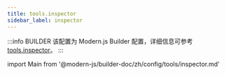 ```yaml
---
title: tools.inspector
sidebar_label: inspector
---
```


:::info BUILDER
该配置为 Modern.js Builder 配置，详细信息可参考 [tools.inspector](https://modernjs.dev/builder/zh/api/config-tools.html#tools-inspector)。
:::

import Main from '@modern-js/builder-doc/zh/config/tools/inspector.md'

<Main />
